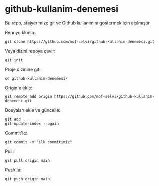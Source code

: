 # github-kullanim-denemesi

Bu repo, stajyerimize git ve Github kullanımını göstermek için açılmıştır.


Repoyu klonla:
```
git clone https://github.com/mof-selvi/github-kullanim-denemesi.git
```

Veya dizini repoya çevir:
```
git init
```


Proje dizinine git:
```
cd github-kullanim-denemesi/
```


Origin'e ekle:
```
git remote add origin https://github.com/mof-selvi/github-kullanim-denemesi.git
```


Dosyaları ekle ve güncelle:
```
git add .
git update-index --again
```


Commit'le:
```
git commit -m "ilk commitimiz"
```


Pull:
```
git pull origin main
```


Push'la:
```
git push origin main
```

